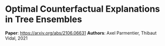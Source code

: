 # Optimal Counterfactual Explanations in Tree Ensembles
**Paper**: https://arxiv.org/abs/2106.06631
**Authors**: Axel Parmentier, Thibaut Vidal, 2021
